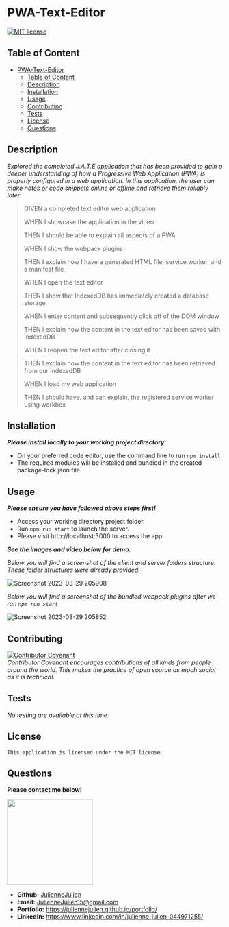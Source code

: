 # PWA-Text-Editor
[![MIT license](https://img.shields.io/badge/license-MIT-blue.svg)](https://mit-license.org/)

## Table of Content

- [PWA-Text-Editor](#pwa-text-editor)
  - [Table of Content](#table-of-content)
  - [Description](#description)
  - [Installation](#installation)
  - [Usage](#usage)
  - [Contributing](#contributing)
  - [Tests](#tests)
  - [License](#license)
  - [Questions](#questions)

## Description

*Explored the completed J.A.T.E application that has been provided to gain a deeper understanding of how a Progressive Web Application (PWA) is properly configured in a web application. In this application, the user can make notes or code snippets online or offline and retrieve them reliably later.*
>GIVEN a completed text editor web application
>
>WHEN I showcase the application in the video
>
>THEN I should be able to explain all aspects of a PWA
>
>WHEN I show the webpack plugins
>
>THEN I explain how I have a generated HTML file, service worker, and a manifest file
>
>WHEN I open the text editor
>
>THEN I show that IndexedDB has immediately created a database storage
>
>WHEN I enter content and subsequently click off of the DOM window
>
>THEN I explain how the content in the text editor has been saved with IndexedDB
>
>WHEN I reopen the text editor after closing it
>
>THEN I explain how the content in the text editor has been retrieved from our IndexedDB
>
>WHEN I load my web application
>
>THEN I should have, and can explain, the registered service worker using workbox

## Installation
***Please install locally to your working project directory.***
- On your preferred code editor, use the command line to run `npm install`
- The required modules will be installed and bundled in the created package-lock.json file.


## Usage
***Please ensure you have followed above steps first!***
- Access your working directory project folder.
- Run `npm run start` to  launch the server.
- Please visit http://localhost:3000 to access the app

***See the images and video below for demo.***

*Below you will find a screenshot of the client and server folders structure. These folder structures were already provided.*

![Screenshot 2023-03-29 205908](https://user-images.githubusercontent.com/117052258/228704063-e8c40d86-30dd-4917-b337-6067bd74c0b8.png)

*Below you will find a screenshot of the bundled webpack plugins after we ran `npm run start`*

![Screenshot 2023-03-29 205852](https://user-images.githubusercontent.com/117052258/228704331-91442a35-a42f-4b18-b500-ea352d507143.png)






## Contributing

[![Contributor Covenant](https://img.shields.io/badge/Contributor%20Covenant-2.1-4baaaa.svg)](https://www.contributor-covenant.org/)
<br>*Contributor Covenant encourages contributions of all kinds from people around the world. This makes the practice of open source as much social as it is technical.*

## Tests
*No testing are available at this time.*

## License
    This application is licensed under the MIT license.

## Questions
**Please contact me below!**

<img src="https://avatars.githubusercontent.com/u/117052258?v=4" width="200" height="200" />

- **Github:** [JulienneJulien](https://github.com/JulienneJulien)
- **Email:** JulienneJulien15@gmail.com 
- **Portfolio:** https://juliennejulien.github.io/portfolio/
- **LinkedIn:** https://www.linkedin.com/in/julienne-julien-044971255/
